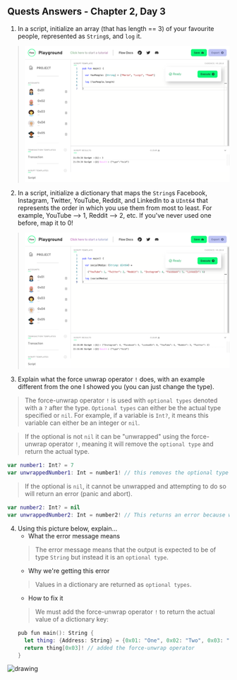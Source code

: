 ## Quests Answers - Chapter 2, Day 3

1. In a script, initialize an array (that has length == 3) of your favourite people, represented as `String`s, and `log` it.

> <img src="/chapter2/day3/screenshot_01_C2_D3.png" alt="screenshot" size="400">

2. In a script, initialize a dictionary that maps the `String`s Facebook, Instagram, Twitter, YouTube, Reddit, and LinkedIn to a `UInt64` that represents the order in which you use them from most to least. For example, YouTube --> 1, Reddit --> 2, etc. If you've never used one before, map it to 0!

> <img src="/chapter2/day3/screenshot_02_C2_D3.png" alt="screenshot" size="400">

3. Explain what the force unwrap operator `!` does, with an example different from the one I showed you (you can just change the type).

> The force-unwrap operator `!` is used with `optional types` denoted with a `?` after the type. `Optional types` can either be the actual type specified or `nil`. For example, if a variable is `Int?`, it means this variable can either be an integer or `nil`.

> If the optional is not `nil` it can be "unwrapped" using the force-unwrap operator `!`, meaning it will remove the `optional type` and return the actual type.
```swift
var number1: Int? = 7
var unwrappedNumber1: Int = number1! // this removes the optional type and returns the integer 7
```
> If the optional is `nil`, it cannot be unwrapped and attempting to do so will return an error (panic and abort).
```swift
var number2: Int? = nil
var unwrappedNumber2: Int = number2! // This returns an error because we are trying to force-unwrap nil which is not allowed
```

4. Using this picture below, explain...
    - What the error message means
    > The error message means that the output is expected to be of type `String` but instead it is an `optional type`.
    - Why we're getting this error
    > Values in a dictionary are returned as `optional types`.
    - How to fix it
    > We must add the force-unwrap operator `!` to return the actual value of a dictionary key:
    ```swift
    pub fun main(): String {
      let thing: {Address: String} = {0x01: "One", 0x02: "Two", 0x03: "Three"}
      return thing[0x03]! // added the force-unwrap operator
    }
    ```
 <img src="../images/wrongcode.png" alt="drawing" size="400" />
